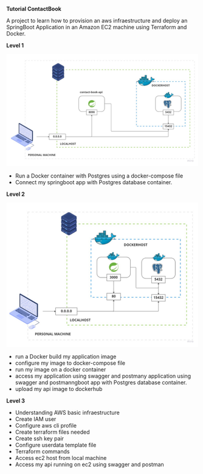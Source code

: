 **Tutorial ContactBook**

A project to learn how to provision an aws infraestructure and deploy an SpringBoot
Application in an Amazon EC2 machine using Terraform and Docker.

**Level 1**

<img src=diagram/tutorial-diagram-level-1.jpg>

- Run a Docker container with Postgres using a docker-compose file
- Connect my springboot app with Postgres database container.

**Level 2**

<img src=diagram/tutorial-diagram-level-2.jpg>

- run a Docker build my application image
- configure my image to docker-compose file
- run my image on a docker container
- access my application using swagger and postmany application using swagger and postmanngboot app with Postgres database container.
- upload my api image to dockerhub
  
**Level 3**

- Understanding AWS basic infraestructure
- Create IAM user
- Configure aws cli profile
- Create terraform files needed
- Create ssh key pair
- Configure userdata template file
- Terraform commands
- Access ec2 host from local machine
- Access my api running on ec2 using swagger and postman